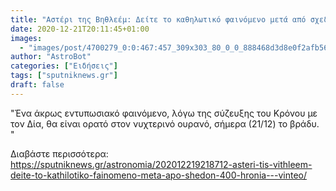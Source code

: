 ```yaml
---
title: "Αστέρι της Βηθλεέμ: Δείτε το καθηλωτικό φαινόμενο μετά από σχεδόν 400 χρόνια - Βίντεο"
date: 2020-12-21T20:11:45+01:00
images:
  - "images/post/4700279_0:0:467:457_309x303_80_0_0_888468d3d8e0f2afb5692f236f3ffa64.jpg"
author: "AstroBot"
categories: ["Ειδήσεις"]
tags: ["sputniknews.gr"]
draft: false
---
```


"Ένα άκρως εντυπωσιακό φαινόμενο, λόγω της σύζευξης του Κρόνου με τον Δία, θα είναι ορατό στον νυχτερινό ουρανό, σήμερα (21/12) το βράδυ. "

Διαβάστε περισσότερα: https://sputniknews.gr/astronomia/202012219218712-asteri-tis-vithleem-deite-to-kathilotiko-fainomeno-meta-apo-shedon-400-hronia---vinteo/
